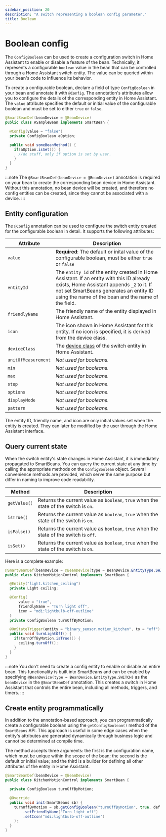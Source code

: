 ```yaml
---
sidebar_position: 20
description: "A switch representing a boolean config parameter."
title: Boolean
---
```


# Boolean config

The `ConfigBoolean` can be used to create a configuration switch in Home Assistant to enable or disable a feature of the
bean. Technically, it represents a configurable `boolean` value in the bean that can be controlled through a Home
Assistant switch entity. The value can be queried within your bean's code to influence its behavior. 

To create a configurable boolean, declare a field of type `ConfigBoolean` in your bean and annotate it with `@Config`. 
The annotation's attributes allow you to configure the details of the corresponding entity in Home Assistant. The 
`value` attribute specifies the default or initial value of the configurable boolean and must be set to either `true` 
or `false`.

````java
@SmartBeanDef(beanDevice = @BeanDevice)
public class ASampleBean implements SmartBean {

  @Config(value = "false")
  private ConfigBoolean aOption;

  public void someBeanMethod() {
    if(aOption.isSet()) {
      //do stuff, only if option is set by user.
    }
  }
}
````

:::note
The `@SmartBeanDef(beanDevice = @BeanDevice)` annotation is required on your bean to create the corresponding bean device 
in Home Assistant. Without this annotation, no bean device will be created, and therefore no config entities can be 
created, since they cannot be associated with a device.
:::

## Entity configuration

The `@Config` annotation can be used to configure the switch entity created for the configurable boolean in detail. It
supports the following attributes:

| Attribute           | Description                                                                                                                                                                                                                              |
|---------------------|------------------------------------------------------------------------------------------------------------------------------------------------------------------------------------------------------------------------------------------|
| `value`             | **Required:** The default or inital value of the configurable boolean, must be either `true` or `false`                                                                                                                                  |
| `entityId`          | The `entity_id` of the entity created in Home Assistant. If an entity with this ID already exists, Home Assistant appends `_2` to it. If not set SmartBeans generates an entity ID using the name of the bean and the name of the field. |
| `friendlyName`      | The friendly name of the entity displayed in Home Assistant.                                                                                                                                                                             |
| `icon`              | The icon shown in Home Assistant for this entity. If no icon is specified, it is derived from the device class.                                                                                                                          |
| `deviceClass`       | The [device class](https://www.home-assistant.io/integrations/switch/#device-class) of the switch entity in Home Assistant.                                                                                                              |
| `unitOfMeasurement` | _Not used for booleans._                                                                                                                                                                                                                 |
| `min`               | _Not used for booleans._                                                                                                                                                                                                                 |
| `max`               | _Not used for booleans._                                                                                                                                                                                                                 |
| `step`              | _Not used for booleans._                                                                                                                                                                                                                 |
| `options`           | _Not used for booleans._                                                                                                                                                                                                                 |
| `displayMode`       | _Not used for booleans._                                                                                                                                                                                                                 |
| `pattern`           | _Not used for booleans._                                                                                                                                                                                                                 |

The entity ID, friendly name, and icon are only initial values set when the entity is created. They can later be 
modified by the user through the Home Assistant interface.

## Query current state

When the switch entity's state changes in Home Assistant, it is immediately propagated to SmartBeans. You can query the
current state at any time by calling the appropriate methods on the `ConfigBoolean` object. Several convenience methods
are provided, which serve the same purpose but differ in naming to improve code readability.

| Method       | Description                                                                           |
|--------------|---------------------------------------------------------------------------------------|
| `getValue()` | Returns the current value as `boolean`, `true` when the state of the switch is `on`.  |
| `isTrue()`   | Returns the current value as `boolean`, `true` when the state of the switch is `on`.  |
| `isFalse()`  | Returns the current value as `boolean`, `true` when the state of the switch is `off`. |
| `isSet()`    | Returns the current value as `boolean`, `true` when the state of the switch is `on`.  |

Here is a complete example:

````java
@SmartBeanDef(beanDevice = @BeanDevice(type = BeanDevice.EntityType.SWITCH))
public class KitchenMotionControl implements SmartBean {

  @Entity("light.kitchen_ceiling")
  private Light ceiling;

  @Config(
      value = "true",
      friendlyName = "Turn light off",
      icon = "mdi:lightbulb-off-outline"
  )
  private ConfigBoolean turnOffByMotion;

  @OnStateTrigger(entity = "binary_sensor.motion_kitchen", to = "off")
  public void turnLightOff() {
    if(turnOffByMotion.isTrue()) {
      ceiling.turnOff();
    }
  }
}
````

:::note
You don't need to create a config entity to enable or disable an entire bean. This functionality is built into SmartBeans 
and can be enabled by specifying `@BeanDevice(type = BeanDevice.EntityType.SWITCH)` as the `beanDevice` in the 
`@SmartBeanDef` annotation. This creates a switch in Home Assistant that controls the entire bean, including all methods, 
triggers, and timers.
:::

## Create entity programmatically

In addition to the annotation-based approach, you can programmatically create a configurable boolean using the 
`getConfigBoolean()` method of the `SmartBeans` API. This approach is useful in some edge cases when the entity's
attributes are generated dynamically through business logic and cannot be determined at compile time. 

The method accepts three arguments: the first is the configuration name, which must be unique within the scope of the
bean; the second is the default or initial value; and the third is a builder for defining all other attributes of the 
entity in Home Assistant.

````java
@SmartBeanDef(beanDevice = @BeanDevice)
public class KitchenMotionControl implements SmartBean {

  private ConfigBoolean turnOffByMotion;

  @Override
  public void init(SmartBeans sb) {
    turnOffByMotion = sb.getConfigBoolean("turnOffByMotion", true, def -> def
        .setFriendlyName("Turn light off")
        .setIcon("mdi:lightbulb-off-outline")
    );
  }
}
````
